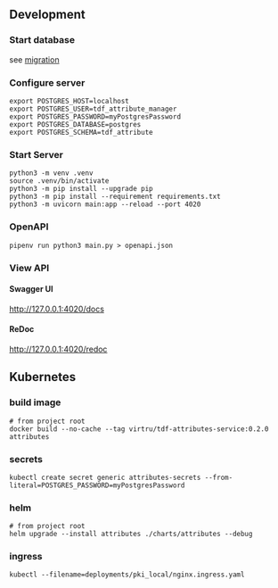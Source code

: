 ## Development

### Start database

see [migration](../migration/README.md)

### Configure server
```shell
export POSTGRES_HOST=localhost
export POSTGRES_USER=tdf_attribute_manager
export POSTGRES_PASSWORD=myPostgresPassword
export POSTGRES_DATABASE=postgres
export POSTGRES_SCHEMA=tdf_attribute
```

### Start Server
```shell
python3 -m venv .venv
source .venv/bin/activate
python3 -m pip install --upgrade pip
python3 -m pip install --requirement requirements.txt
python3 -m uvicorn main:app --reload --port 4020
```

### OpenAPI
```shell
pipenv run python3 main.py > openapi.json
```

### View API

#### Swagger UI
http://127.0.0.1:4020/docs

#### ReDoc
http://127.0.0.1:4020/redoc


## Kubernetes

### build image
```shell
# from project root
docker build --no-cache --tag virtru/tdf-attributes-service:0.2.0 attributes
```

### secrets
```shell
kubectl create secret generic attributes-secrets --from-literal=POSTGRES_PASSWORD=myPostgresPassword
```

### helm
```shell
# from project root
helm upgrade --install attributes ./charts/attributes --debug
```

### ingress
```shell
kubectl --filename=deployments/pki_local/nginx.ingress.yaml
```
